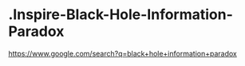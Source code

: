# .Inspire-Black-Hole-Information-Paradox
https://www.google.com/search?q=black+hole+information+paradox
